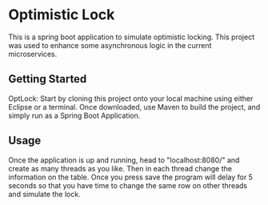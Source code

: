 # Optimistic Lock

This is a spring boot application to simulate optimistic locking. This project was used to enhance some asynchronous logic in the current microservices. 


## Getting Started

OptLock: Start by cloning this project onto your local machine using either Eclipse or a terminal. Once downloaded, use Maven to build the project, and simply run as a Spring Boot Application.


## Usage

Once the application is up and running, head to "localhost:8080/" and create as many threads as you like. Then in each thread change the information on the table. Once you press save the program will delay for 5 seconds so that you have time to change the same row on other threads and simulate the lock.

